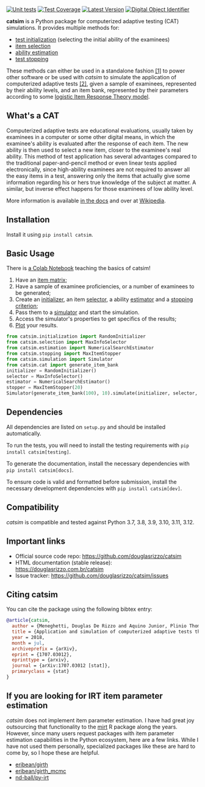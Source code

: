 [![Unit tests](https://github.com/douglasrizzo/catsim/actions/workflows/test-on-push.yml/badge.svg)](https://github.com/douglasrizzo/catsim/actions/workflows/test-on-push.yml)
[![Test Coverage](https://coveralls.io/repos/github/douglasrizzo/catsim/badge.svg?branch=master)](https://coveralls.io/github/douglasrizzo/catsim?branch=master)
[![Latest Version](https://badge.fury.io/py/catsim.svg)](https://badge.fury.io/py/catsim)
[![Digital Object Identifier](https://zenodo.org/badge/doi/10.5281/zenodo.46420.svg)](http://dx.doi.org/10.5281/zenodo.46420)

**catsim** is a Python package for computerized adaptive testing (CAT)
simulations. It provides multiple methods for:

- [test initialization](https://douglasrizzo.com.br/catsim/initialization.html) (selecting the initial ability of the examinees)
- [item selection](https://douglasrizzo.com.br/catsim/selection.html)
- [ability estimation](https://douglasrizzo.com.br/catsim/estimation.html)
- [test stopping](https://douglasrizzo.com.br/catsim/stopping.html)

These methods can either be used in a standalone fashion [[1]](https://douglasrizzo.com.br/catsim/introduction.html#autonomous-usage) to power other software or be used with *catsim* to simulate the application of computerized adaptive tests [[2]](https://douglasrizzo.com.br/catsim/introduction.html#running-simulations), given a sample of examinees, represented by their ability levels, and an item bank, represented by their parameters according to some [logistic Item Response Theory model](https://douglasrizzo.com.br/catsim/introduction.html#item-response-theory-models).

## What's a CAT

Computerized adaptive tests are educational evaluations, usually taken by examinees in a computer or some other digital means, in which the examinee's ability is evaluated after the response of each item. The new ability is then used to select a new item, closer to the examinee's real ability. This method of test application has several advantages compared to the traditional paper-and-pencil method or even linear tests applied electronically, since high-ability examinees are not required to answer all the easy items in a test, answering only the items that actually give some information regarding his or hers true knowledge of the subject at matter. A similar, but inverse effect happens for those examinees of low ability level.

More information is available [in the docs](https://douglasrizzo.com.br/catsim/introduction.html) and over at [Wikipedia](https://en.wikipedia.org/wiki/Computerized_adaptive_testing).

## Installation

Install it using `pip install catsim`.

## Basic Usage

There is [a Colab Notebook](https://colab.research.google.com/drive/14zEWoDudBCXF0NO-qgzoQpWUGBcJ2lPH?usp=sharing) teaching the basics of catsim!

1. Have an [item matrix](https://douglasrizzo.com.br/catsim/item_matrix.html);
2. Have a sample of examinee proficiencies, or a number of examinees to be generated;
3. Create an [initializer](https://douglasrizzo.com.br/catsim/initialization.html),
    an item [selector](https://douglasrizzo.com.br/catsim/selection.html), a
    ability [estimator](https://douglasrizzo.com.br/catsim/estimation.html)
    and a [stopping criterion](https://douglasrizzo.com.br/catsim/stopping.html);
4. Pass them to a [simulator](https://douglasrizzo.com.br/catsim/simulation.html)
    and start the simulation.
5. Access the simulator's properties to get specifics of the results;
6. [Plot](https://douglasrizzo.com.br/catsim/plot.html) your results.

```python
from catsim.initialization import RandomInitializer
from catsim.selection import MaxInfoSelector
from catsim.estimation import NumericalSearchEstimator
from catsim.stopping import MaxItemStopper
from catsim.simulation import Simulator
from catsim.cat import generate_item_bank
initializer = RandomInitializer()
selector = MaxInfoSelector()
estimator = NumericalSearchEstimator()
stopper = MaxItemStopper(20)
Simulator(generate_item_bank(100), 10).simulate(initializer, selector, estimator, stopper)
```

## Dependencies

All dependencies are listed on `setup.py` and should be installed automatically.

To run the tests, you will need to install the testing requirements with `pip install catsim[testing]`.

To generate the documentation, install the necessary dependencies with `pip install catsim[docs]`.

To ensure code is valid and formatted before submission, install the necessary development dependencies with `pip install catsim[dev]`.

## Compatibility

*catsim* is compatible and tested against Python 3.7, 3.8, 3.9, 3.10, 3.11, 3.12.

## Important links

- Official source code repo: <https://github.com/douglasrizzo/catsim>
- HTML documentation (stable release):
    <https://douglasrizzo.com.br/catsim>
- Issue tracker: <https://github.com/douglasrizzo/catsim/issues>

## Citing catsim

You can cite the package using the following bibtex entry:

```bibtex
@article{catsim,
  author = {Meneghetti, Douglas De Rizzo and Aquino Junior, Plinio Thomaz},
  title = {Application and simulation of computerized adaptive tests through the package catsim},
  year = 2018,
  month = jul,
  archiveprefix = {arXiv},
  eprint = {1707.03012},
  eprinttype = {arxiv},
  journal = {arXiv:1707.03012 [stat]},
  primaryclass = {stat}
}
```

## If you are looking for IRT item parameter estimation

*catsim* does not implement item parameter estimation. I have had great joy outsourcing that functionality to the [mirt](https://cran.r-project.org/web//packages/mirt/) R package along the years. However, since many users request packages with item parameter estimation capabilities in the Python ecosystem, here are a few links. While I have not used them personally, specialized packages like these are hard to come by, so I hope these are helpful.

- [eribean/girth](https://github.com/eribean/girth)
- [eribean/girth_mcmc](https://github.com/eribean/girth_mcmc)
- [nd-ball/py-irt](https://github.com/nd-ball/py-irt)
